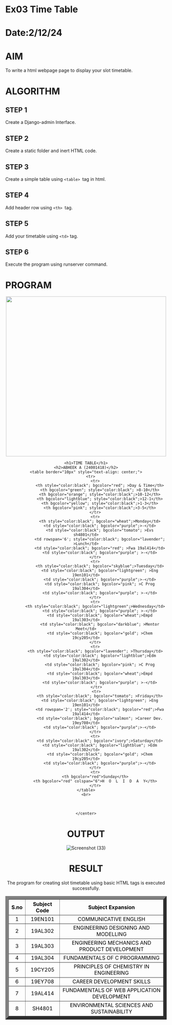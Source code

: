 # Ex03 Time Table
# Date:2/12/24
# AIM
To write a html webpage page to display your slot timetable.

# ALGORITHM
## STEP 1
Create a Django-admin Interface.

## STEP 2
Create a static folder and inert HTML code.

## STEP 3
Create a simple table using `<table> `tag in html.

## STEP 4
Add header row using `<th> `tag.

## STEP 5
Add your timetable using `<td>` tag.

## STEP 6
Execute the program using runserver command.

# PROGRAM
 
 <html>
    <head>
        <title>Table</title>
        <style>
            .hor{writing-mode: horizontal-tb;text-align: center;}
        </style>
    </head>
    <body>
        <center><img src="https://saveetha.ac.in/wp-content/uploads/2024/03/sec-logo-01as.png"width="500px">  </img>
    
    <h1>TIME TABLE</h1>
    <h2>ABHEEK A (24001418)</h2>
    <table border="10px" style="text-align: center;">
        <tr>
            <tr>
                <th style="color:black"; bgcolor="red"; >Day & Time</th>
                <th bgcolor="green"; style="color:black"; >8-10</th>
                <th bgcolor="orange"; style="color:black";>10-12</th>
                <th bgcolor="lightblue"; style="color:black";>12-1</th>
                <th bgcolor="yellow"; style="color:black";>1-3</th>
                <th bgcolor="pink"; style="color:black";>3-5</th>
            </tr>
            <tr>
                <th style="color:black"; bgcolor="wheat";>Monday</td>
                <td style="color:black"; bgcolor="purple";>-</td>
                <td style="color:black"; bgcolor="tomato"; >Evs sh4801</td>
                <td rowspan='6'; style="color:black"; bgcolor="lavender"; >Lunch</td>
                <td style="color:black"; bgcolor="red"; >Fwa 19al414</td>
                <td style="color:black"; bgcolor="purple"; >-</td>
            </tr>
            <tr>
                <th style="color:black"; bgcolor="skyblue";>Tuesday</td>
                <td style="color:black"; bgcolor="lightgreen"; >Eng 19en101</td>
                <td style="color:black"; bgcolor="purple";>-</td>
                <td style="color:black"; bgcolor="pink"; >C Prog 19al304</td>
                <td style="color:black"; bgcolor="purple"; >-</td>
            </tr>
            <tr>
            <th style="color:black"; bgcolor="lightgreen";>Wednesday</td>
                <td style="color:black"; bgcolor="purple"; >-</td>
                <td style="color:black"; bgcolor="wheat";>Empd 19al303</td>
                <td style="color:black"; bgcolor="darkblue"; >Mentor Meet</td>
                <td style="color:black"; bgcolor="gold"; >Chem 19cy205</td>
            </tr>
            <tr>
            <th style="color:black"; bgcolor="lavender"; >Thursday</td>
                <td style="color:black"; bgcolor="lightblue";>Edm 19al302</td>
                <td style="color:black"; bgcolor="pink"; >C Prog 19al304</td>
                <td style="color:black"; bgcolor="wheat";>Empd 19al303</td>
                <td style="color:black"; bgcolor="purple"; >-</td>
             </tr>
             <tr>
                <th style="color:black"; bgcolor="tomato"; >Friday</th>
                <td style="color:black"; bgcolor="lightgreen"; >Eng 19en101</td>
                <td rowspan='2'; style="color:black"; bgcolor="red";>Fwa 19al414</td>
                <td style="color:black"; bgcolor="salmon"; >Career Dev. 19ey708</td>
                <td style="color:black"; bgcolor="purple";>-</td>
            </tr>
            <tr>
                <td style="color:black"; bgcolor="ivory";>Saturday</td>
                <td style="color:black"; bgcolor="lightblue"; >Edm 19al302</td>
                <td style="color:black"; bgcolor="gold"; >Chem 19cy205</td>
                <td style="color:black"; bgcolor="purple";>-</td>
            </tr>
            <tr>
            <th bgcolor="red">Sunday</th>
            <th bgcolor="red" colspan="6">H  O  L  I  D  A  Y</th>
            </tr>
    </table>
    <br>
</br>
        <table border="10px" style="text-align: center;">
        <tr>
            <th style="color:black";>S.no</th>
            <th style="color:black";>Subject Code</th>
            <th style="color:black";>Subject Expansion</th>
        </tr>
        <tr>
            <td style="color:black";>1</td>
            <td style="color:black";>19EN101</td>
            <td style="color:black";>COMMUNICATIVE ENGLISH</td>
        </tr>
        <tr>
            <td style="color:black";>2</td>
            <td style="color:black";>19AL302</td>
            <td style="color:black";>ENGINEERING DESIGNING AND MODELLING</td>
        </tr
        <tr>
            <td style="color:black";>3</td>
            <td style="color:black";>19AL303</td>
            <td style="color:black";>ENGINEERING MECHANICS AND PRODUCT DEVELOPMENT</td>
        </tr>
        <tr>
            <td style="color:black";>4</td>
            <td style="color:black";>19AL304</td>
            <td style="color:black";>FUNDAMENTALS OF C PROGRAMMING</td>
        </tr>
        <tr>
            <td style="color:black";>5</td>
            <td style="color:black";>19CY205</td>
            <td style="color:black";>PRINCIPLES OF CHEMISTRY IN ENGINEERING</td>
        </tr>
        <tr>
            <td style="color:black";>6</td>
            <td style="color:black";>19EY708</td>
            <td style="color:black";>CAREER DEVELOPMENT SKILLS</td>
        </tr>
        <tr>
            <td style="color:black";>7</td>
            <td style="color:black";>19AL414</td>
            <td style="color:black";>FUNDAMENTALS OF WEB APPLICATION DEVELOPMENT</td>
        </tr>
        <tr>
            <td style="color:black";>8</td>
            <td style="color:black";>SH4801</td>
            <td style="color:black";>ENVIRONMENTAL SCIENCES AND SUSTAINABILITY</td>
        </tr
    </table>
</body>


    </center>
</html>

# OUTPUT
![Screenshot (33)](https://github.com/user-attachments/assets/506fa050-298a-41a7-9352-8ff594b9407c)

# RESULT
The program for creating slot timetable using basic HTML tags is executed successfully.
